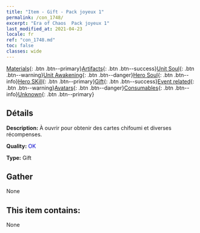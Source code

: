 ```yaml
---
title: "Item - Gift - Pack joyeux 1"
permalink: /con_1748/
excerpt: "Era of Chaos  Pack joyeux 1"
last_modified_at: 2021-04-23
locale: fr
ref: "con_1748.md"
toc: false
classes: wide
---
```

 [Materials](/ItemsFR/){: .btn .btn--primary}[Artifacts](/ItemsFR/Artifacts/){: .btn .btn--success}[Unit Soul](/ItemsFR/UnitSoul/){: .btn .btn--warning}[Unit Awakening](/ItemsFR/UnitAwakening/){: .btn .btn--danger}[Hero Soul](/ItemsFR/HeroSoul/){: .btn .btn--info}[Hero SKill](/ItemsFR/HeroSkill/){: .btn .btn--primary}[Gift](/ItemsFR/Gift/){: .btn .btn--success}[Event related](/ItemsFR/Events/){: .btn .btn--warning}[Avatars](/ItemsFR/Avatars/){: .btn .btn--danger}[Consumables](/ItemsFR/Consumables/){: .btn .btn--info}[Unknown](/ItemsFR/Unknown/){: .btn .btn--primary}

## Détails
 **Description:** À ouvrir pour obtenir des cartes chifoumi et diverses récompenses.

 **Quality:** <span style="color: #0000CD">OK</span>

 **Type:** Gift

## Gather

  None

## This item contains:

  None

